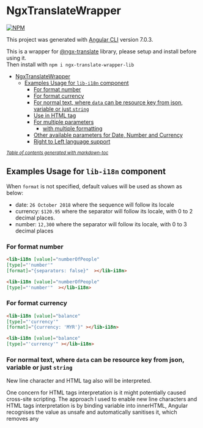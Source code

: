 # NgxTranslateWrapper
[![NPM](https://nodei.co/npm/ngx-translate-wrapper-lib.png?downloads=true&downloadRank=true&stars=true)](https://nodei.co/npm/ngx-translate-wrapper-lib/)

This project was generated with [Angular CLI](https://github.com/angular/angular-cli) version 7.0.3.

This is a wrapper for [@ngx-translate](https://github.com/ngx-translate/core) library, please setup and install before using it.<br> Then install with `npm i ngx-translate-wrapper-lib`

- [NgxTranslateWrapper](#ngxtranslatewrapper)
  * [Examples Usage for `lib-i18n` component](#examples-usage-for-lib-i18n-component)
    + [For format number](#for-format-number)
    + [For format currency](#for-format-currency)
    + [For normal text, where `data` can be resource key from json, variable or just `string`](#for-normal-text-where-data-can-be-resource-key-from-json-variable-or-just-string)
    + [Use in HTML tag](#use-in-html-tag)
    + [For multiple parameters](#for-multiple-parameters)
      - [with multiple formatting](#with-multiple-formatting)
    + [Other available parameters for Date, Number and Currency](#other-available-parameters-for-date-number-and-currency)
    + [Right to Left language support](#right-to-left-language-support)

<small><i><a href='http://ecotrust-canada.github.io/markdown-toc/'>Table of contents generated with markdown-toc</a></i></small>


##  Examples Usage for `lib-i18n` component
 When `format` is not specified, default values will be used as shown as below:
 - date: `26 October 2018` where the sequence will follow its locale
 - currency: `$120.95` where the separator will follow its locale, with 0 to 2 decimal places.
 - number: `12,300` where the separator will follow its locale, with 0 to 3 decimal places

 ### For format number
 ```html
 <lib-i18n [value]="numberOfPeople"
 [type]="'number'"
 [format]="{separators: false}"  ></lib-i18n>

 <lib-i18n [value]="numberOfPeople"
 [type]="'number'"  ></lib-i18n>
 ```
 ### For format currency
 ```html
 <lib-i18n [value]="balance"
 [type]="'currency'"
 [format]="{currency: 'MYR'}" ></lib-i18n>

 <lib-i18n [value]="balance"
 [type]="'currency'" ></lib-i18n>
 ```
 ### For normal text, where `data` can be resource key from json, variable or just `string`
 New line character and HTML tag also will be interpreted.
  
 One concern for HTML tags interpretation is it might potentially caused cross-site scripting. The approach I used to enable new line characters and HTML tags interpretation is by binding variable into innerHTML, Angular recognises the value as unsafe and automatically sanitises it, which removes any <script> tag, but remains the content of it and will render other HTML tags. Read more on [Angular security](https://angular.io/guide/security)
 
 ```html
 <lib-i18n [key]="'ACCOUNT_SUMMARY_TITLE'"></lib-i18n>
 <lib-i18n [key]="'hello'"></lib-i18n>
 ```

 ### Use in HTML tag
 ```html
 <button>
 <lib-i18n [key]="'ACCOUNT_SUMMARY_TITLE'"></lib-i18n>
 </button>
 ```
 ### For multiple parameters

 ```html
 <lib-i18n [key]="'EXAMPLE_MESSAGE'" [params]="{
  'name': 'John',
  'date': {value: today, type: 'date'},
  'balance': {value: balance, type: 'currency'},
  'people': {value: numberOfPeople, type: 'number'}
  }" ></lib-i18n>
 ```

 #### with multiple formatting

 ```html
 <lib-i18n [key]="'EXAMPLE_MESSAGE'" [params]="{
  'name': 'John',
  'date': {value: today, type: 'date', format:{timeZoneName: 'short'}},
  'balance': {value: balance, type: 'currency',
   format: {currency: 'MYR'} },
  'people': {value: numberOfPeople, type: 'number', format: {separators: false}}
  }" ></lib-i18n>
 ```

 To generate sentence like
 ```
 John has MYR 100 in this bank, which is $30.
 ```

 Assume locale is in MYR

 ```html
 <lib-i18n [key]="'EXAMPLE_MESSAGE'" [params]="{
'name': 'John',
'balance': {value: balance, type: 'currency'},
'balance2': {value: balance, type: 'currency', format: {currency: 'USD'} }" ></lib-i18n>
```

 where in the `json` file
  ```
  "EXAMPLE_MESSAGE" :
  "Hello {{name}}, it is {{date}},your current balance is {{balance}}, and there is {{people}} in the queue!",
```

### Other available parameters for Date, Number and Currency
- Other available parameters are documented in source code, [types.d.ts](https://github.com/WLun001/ngx-translate-wrapper/blob/master/projects/ngx-translate-wrapper-lib/src/lib/types.d.ts)

### Right to Left language support
However, `i18n` component is not support right to left language out of the box. Due to the limitation of accessing parent HTML. For example

```html
<div>
  <lib-i18n [key]="'ACCOUNT_SUMMARY_TITLE'"></lib-i18n>
</div>
```

if we want to push the text to the right, we will need to access the property `dir`  and set it to `rtl` from `<div>`, which is not appropriate to manipulate the parent HTML tag. Therefore, to make it compatible for right to left language, we can achieve with the following syntax with [@ngx-translate](https://github.com/ngx-translate/core) library

```html
<title dir="{{ 'LANGUAGE_DIRECTION' | translate }}">
  <lib-i18n [key]="'ACCOUNT_SUMMARY_TITLE'"></lib-i18n>
</title>
```

where `'LANGUAGE_DIRECTION'` is either `ltr` or `rtl` from JSON resource file
